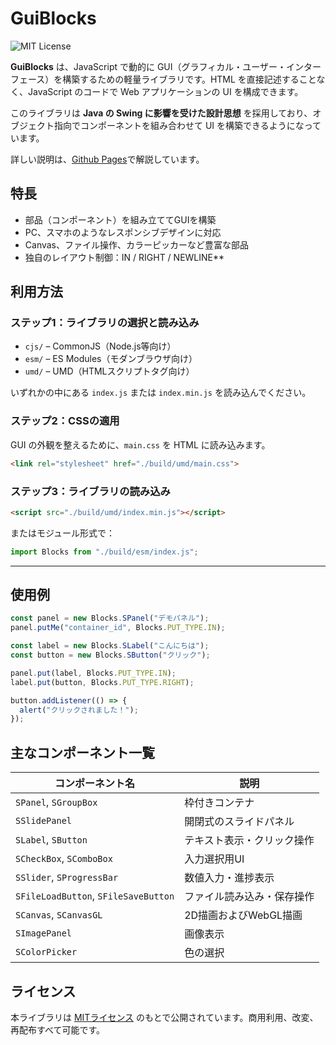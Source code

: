 # GuiBlocks

![MIT License](https://img.shields.io/badge/license-MIT-blue.svg?style=flat)

**GuiBlocks** は、JavaScript で動的に GUI（グラフィカル・ユーザー・インターフェース）を構築するための軽量ライブラリです。HTML を直接記述することなく、JavaScript のコードで Web アプリケーションの UI を構成できます。

このライブラリは **Java の Swing に影響を受けた設計思想** を採用しており、オブジェクト指向でコンポーネントを組み合わせて UI を構築できるようになっています。

詳しい説明は、[Github Pages](https://natade-jp.github.io/js-guiblocks/)で解説しています。

## 特長

* 部品（コンポーネント）を組み立ててGUIを構築
* PC、スマホのようなレスポンシブデザインに対応
* Canvas、ファイル操作、カラーピッカーなど豊富な部品
* 独自のレイアウト制御：IN / RIGHT / NEWLINE**

## 利用方法

### ステップ1：ライブラリの選択と読み込み

* `cjs/` – CommonJS（Node.js等向け）
* `esm/` – ES Modules（モダンブラウザ向け）
* `umd/` – UMD（HTMLスクリプトタグ向け）

いずれかの中にある `index.js` または `index.min.js` を読み込んでください。

### ステップ2：CSSの適用


GUI の外観を整えるために、`main.css` を HTML に読み込みます。

```html
<link rel="stylesheet" href="./build/umd/main.css">
```

### ステップ3：ライブラリの読み込み

```html
<script src="./build/umd/index.min.js"></script>
```

またはモジュール形式で：

```javascript
import Blocks from "./build/esm/index.js";
```

---

## 使用例

```javascript
const panel = new Blocks.SPanel("デモパネル");
panel.putMe("container_id", Blocks.PUT_TYPE.IN);

const label = new Blocks.SLabel("こんにちは");
const button = new Blocks.SButton("クリック");

panel.put(label, Blocks.PUT_TYPE.IN);
label.put(button, Blocks.PUT_TYPE.RIGHT);

button.addListener(() => {
  alert("クリックされました！");
});
```

## 主なコンポーネント一覧

| コンポーネント名                           | 説明             |
| ---------------------------------- | -------------- |
| `SPanel`, `SGroupBox`                | 枠付きコンテナ        |
| `SSlidePanel`                       | 開閉式のスライドパネル    |
| `SLabel`, `SButton`                  | テキスト表示・クリック操作  |
| `SCheckBox`, `SComboBox`             | 入力選択用UI        |
| `SSlider`, `SProgressBar`            | 数値入力・進捗表示      |
| `SFileLoadButton`, `SFileSaveButton` | ファイル読み込み・保存操作  |
| `SCanvas`, `SCanvasGL`               | 2D描画およびWebGL描画 |
| `SImagePanel`                       | 画像表示           |
| `SColorPicker`                      | 色の選択           |

## ライセンス

本ライブラリは [MITライセンス](LICENSE) のもとで公開されています。商用利用、改変、再配布すべて可能です。
